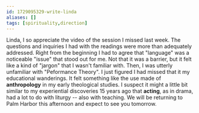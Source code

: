 ```yaml
---
id: 1729095329-write-linda
aliases: []
tags: [spirituality,direction]
---
```


Linda, I so appreciate the video of the session I missed last week. The questions and inquiries I had with the readings were more than adequately addressed. Right from the beginning I had to agree that "language" was a noticeable "issue" that stood out for me. Not that it was a barrier, but it felt like a kind of "jargon" that I wasn't familiar with. Then, I was utterly unfamiliar with "Peformance Theory". I just figured I had missed that it my educational wanderings. It felt something like the use made of **anthropology** in my early theological studies. I suspect it might a little bit similar to my experiential discoveries 15 years ago that **acting**, as in drama, had a lot to do with liturgy -- also with teaching. We will be returning to Palm Harbor this afternoon and expect to see you tomorrow.
